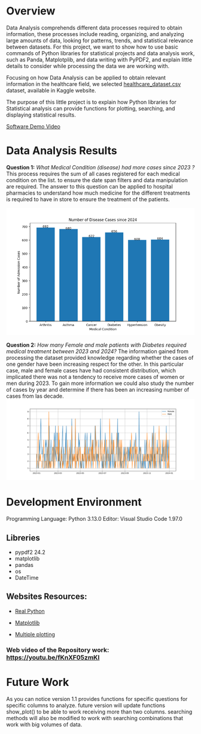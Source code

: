 # Overview
Data Analysis comprehends different data processes required to obtain information, these processes include reading, organizing, and analyzing large amounts of data, looking for patterns, trends, and statistical relevance between datasets. For this project, we want to show how to use basic commands of Python libraries for statistical projects and data analysis work, such as Panda, Matplotplib, and data writing with PyPDF2, and explain little details to consider while processing the data we are working with.

Focusing on how Data Analysis can be applied to obtain relevant information in the healthcare field, we selected [healthcare_dataset.csv](https://www.kaggle.com/code/muhammadfurqan0/unlocking-healthcare-trends-data-analysis/input) dataset, available in Kaggle website.

The purpose of this little project is to explain how Python libraries for Statistical analysis can provide functions for plotting, searching, and displaying statistical results.

[Software Demo Video](http://youtube.link.goes.here)

# Data Analysis Results

**Question 1:** *What Medical Condition (disease) had more cases since 2023 ?* 
This process requires the sum of all cases registered for each medical condition on the list. to ensure the date span filters and data manipulation are required. The answer to this question can be applied to hospital pharmacies to understand how much medicine for the different treatments is required to have in store to ensure the treatment of the patients.

![Barplot of number of medical diseases from 2023 to 2025](/image/Plot_Image.png)

**Question 2:** *How many Female and male patients with Diabetes required medical treatment between 2023 and 2024?* 
The information gained from processing the dataset provided knowledge regarding whether the cases of one gender have been increasing respect for the other. In this particular case, male and female cases have had consistent distribution, which implicated there was not a tendency to receive more cases of women or men during 2023. To gain more information we could also study the number of cases by year and determine if there has been an increasing number of cases from las decade.
![Plot of Diabetes cases from 2023 to 2025](/image/Spectral_Plot_Image.png)

# Development Environment

Programming Language: Python 3.13.0
Editor: Visual Studio Code 1.97.0
## Libreries

- pypdf2 24.2
- matplotlib
- pandas
- os
- DateTime

## Websites Resources:
* [Real Python](https://realpython.com/creating-modifying-pdf/)

* [Matplotlib](https://matplotlib.org/stable/gallery/lines_bars_and_markers/categorical_variables.html)

* [Multiple plotting](https://matplotlib.org/stable/gallery/lines_bars_and_markers/csd_demo.html#sphx-glr-gallery-lines-bars-and-markers-csd-demo-py)

### Web video of the Repository work: https://youtu.be/fKnXF05zmKI
# Future Work
As you can notice version 1.1 provides functions for specific questions for specific columns to analyze. future version will update functions show_plot() to be able to work receiving more than two columns. searching methods will also be modified to work with searching combinations that work with big volumes of data. 
